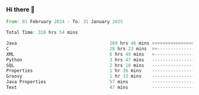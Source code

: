 ### Hi there 👋

<!--
**luoxuanzao/luoxuanzao** is a ✨ _special_ ✨ repository because its `README.md` (this file) appears on your GitHub profile.

Here are some ideas to get you started:

- 🔭 I’m currently working on ...
- 🌱 I’m currently learning ...
- 👯 I’m looking to collaborate on ...
- 🤔 I’m looking for help with ...
- 💬 Ask me about ...
- 📫 How to reach me: ...
- 😄 Pronouns: ...
- ⚡ Fun fact: ...
-->

<!--START_SECTION:waka-->

```rust
From: 01 February 2024 - To: 31 January 2025

Total Time: 310 hrs 54 mins

Java                                   260 hrs 46 mins >>>>>>>>>>>>>>>>>>>>>----   83.85 %
C                                      28 hrs 23 mins  >>-----------------------   09.13 %
XML                                    6 hrs 49 mins   >------------------------   02.19 %
Python                                 3 hrs 47 mins   -------------------------   01.22 %
SQL                                    2 hrs 10 mins   -------------------------   00.70 %
Properties                             1 hr 36 mins    -------------------------   00.51 %
Groovy                                 1 hr 33 mins    -------------------------   00.50 %
Java Properties                        57 mins         -------------------------   00.31 %
Text                                   47 mins         -------------------------   00.25 %
```

<!--END_SECTION:waka-->